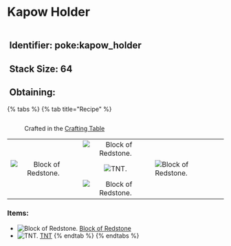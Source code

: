 # Kapow Holder

<figure><img src="https://github.com/user-attachments/assets/e083a07c-ca9f-4e88-94df-c13cf43f2ddc" alt=""><figcaption></figcaption></figure>

## <img src="https://minecraft.wiki/images/Name_Tag_JE2_BE2.png?cbdc1" alt="" data-size="line"> Identifier: poke:kapow\_holder <a href="#identifier" id="identifier"></a>

## <img src="https://minecraft.wiki/images/Light_Gray_Bundle_JE1_BE1.png?b552e" alt="" data-size="line"> Stack Size: 64

## <img src="https://minecraft.wiki/images/thumb/Crafting_Table_JE4_BE3.png/150px-Crafting_Table_JE4_BE3.png?5767f" alt="" data-size="line"> Obtaining:

{% tabs %}
{% tab title="Recipe" %}
<figure><img src="https://minecraft.wiki/images/thumb/Crafting_Table_JE4_BE3.png/150px-Crafting_Table_JE4_BE3.png?5767f" alt=""><figcaption><p>Crafted in the <a href="https://minecraft.wiki/w/Crafting_Table">Crafting Table</a></p></figcaption></figure>

|                                                                                                                                    |                                                                                                                                    |                                                                                                                                    |
| :--------------------------------------------------------------------------------------------------------------------------------: | :--------------------------------------------------------------------------------------------------------------------------------: | ---------------------------------------------------------------------------------------------------------------------------------- |
|                                                                                                                                    | ![Block of Redstone.](https://minecraft.wiki/images/thumb/Block_of_Redstone_JE2_BE2.png/150px-Block_of_Redstone_JE2_BE2.png?bb6e3) |                                                                                                                                    |
| ![Block of Redstone.](https://minecraft.wiki/images/thumb/Block_of_Redstone_JE2_BE2.png/150px-Block_of_Redstone_JE2_BE2.png?bb6e3) |                      ![TNT.](https://minecraft.wiki/images/thumb/TNT_JE3_BE2.png/150px-TNT_JE3_BE2.png?62989)                      | ![Block of Redstone.](https://minecraft.wiki/images/thumb/Block_of_Redstone_JE2_BE2.png/150px-Block_of_Redstone_JE2_BE2.png?bb6e3) |
|                                                                                                                                    | ![Block of Redstone.](https://minecraft.wiki/images/thumb/Block_of_Redstone_JE2_BE2.png/150px-Block_of_Redstone_JE2_BE2.png?bb6e3) |                                                                                                                                    |

### Items:

* <img src="https://minecraft.wiki/images/thumb/Block_of_Redstone_JE2_BE2.png/150px-Block_of_Redstone_JE2_BE2.png?bb6e3" alt="Block of Redstone." data-size="line"> [Block of Redstone](https://minecraft.wiki/w/Block_of_Redstone)
* <img src="https://minecraft.wiki/images/thumb/TNT_JE3_BE2.png/150px-TNT_JE3_BE2.png?62989" alt="TNT." data-size="line"> [TNT](https://minecraft.wiki/w/TNT)
{% endtab %}
{% endtabs %}
